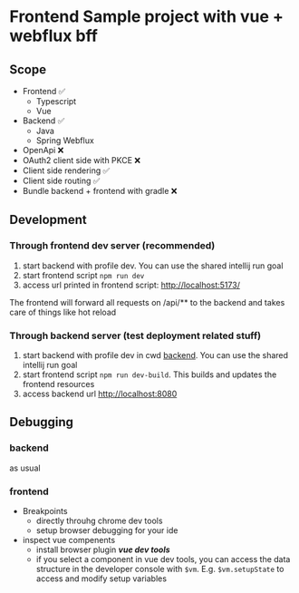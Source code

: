 # Frontend Sample project with vue + webflux bff

## Scope

* Frontend ✅
  * Typescript
  * Vue
* Backend ✅
  * Java
  * Spring Webflux
* OpenApi ❌
* OAuth2 client side with PKCE ❌
* Client side rendering ✅
* Client side routing ✅
* Bundle backend + frontend with gradle ❌

## Development

### Through frontend dev server (recommended)
1. start backend with profile dev. You can use the shared intellij run goal
2. start frontend script `npm run dev`
3. access url printed in frontend script: [http://localhost:5173/](http://localhost:5173/)

The frontend will forward all requests on /api/** to the backend and takes care of things like hot reload

### Through backend server (test deployment related stuff)
1. start backend with profile dev in cwd [backend](/backend).  You can use the shared intellij run goal
2. start frontend script `npm run dev-build`. This builds and updates the frontend resources
3. access backend url [http://localhost:8080](http://localhost:8080)

## Debugging
### backend
as usual
### frontend
* Breakpoints
  * directly throuhg chrome dev tools
  * setup browser debugging for your ide
* inspect vue compenents
  * install browser plugin **_vue dev tools_**
  * if you select a component in vue dev tools,
you can access the data structure in the developer console
with `$vm`. E.g. `$vm.setupState` to access and modify setup variables


